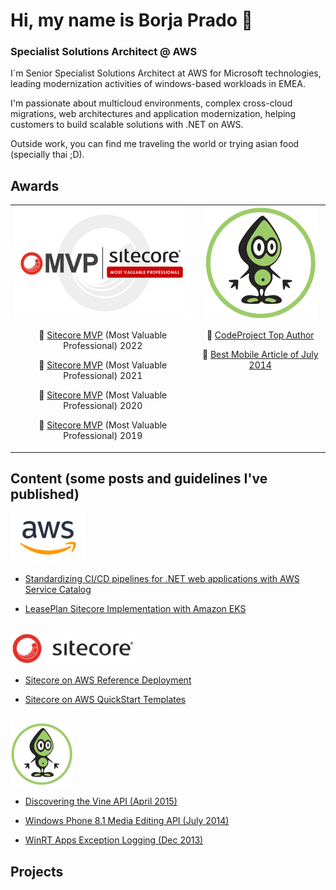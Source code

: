 # Hi, my name is Borja Prado 👋
### Specialist Solutions Architect @ AWS

I´m Senior Specialist Solutions Architect at AWS for Microsoft technologies, leading modernization activities of windows-based workloads in EMEA.  

I'm passionate about multicloud environments, complex cross-cloud migrations, web architectures and application modernization, helping customers to build scalable solutions with .NET on AWS. 

Outside work, you can find me traveling the world or trying asian food (specially thai ;D).

## Awards
<table><tr align="center">
<td valign="top"> <img src="./img/mvp-sitecore.jpeg" height="180"/>
        
👥 [Sitecore MVP](https://mvp.sitecore.com/Directory?q=borja%20prado&fc_Year=2022) (Most Valuable Professional) 2022

👥 [Sitecore MVP](https://mvp.sitecore.com/Directory?q=borja%20prado&fc_Year=2021) (Most Valuable Professional) 2021

👥 [Sitecore MVP](https://mvp.sitecore.com/Directory?q=borja%20prado&fc_Year=2020) (Most Valuable Professional) 2020

👥 [Sitecore MVP](https://mvp.sitecore.com/Directory?q=borja%20prado&fc_Year=2019) (Most Valuable Professional) 2019
</td>
<td valign="top"> <img src="./img/codeproject-logo.png" height="180"/>
      
👥 [CodeProject Top Author](https://www.codeproject.com/script/Membership/View.aspx?mid=8606340)

👥 [Best Mobile Article of July 2014](https://www.codeproject.com/Competitions/750/Best-Mobile-Article-of-July-2014)
</td>
</tr>
</table>

## Content (some posts and guidelines I've published)
<img src="./img/aws.png" height="80"/>

- [Standardizing CI/CD pipelines for .NET web applications with AWS Service Catalog](https://aws.amazon.com/blogs/devops/standardizing-cicd-pipelines-net-web-applications-aws-service-catalog/)

- [LeasePlan Sitecore Implementation with Amazon EKS](https://aws.amazon.com/blogs/architecture/leaseplan-sitecore-implementation-with-amazon-eks/)

##
<img src="./img/sitecore-logo.png" height="50"/>

- [Sitecore on AWS Reference Deployment](https://aws.amazon.com/solutions/partners/sitecore-xp)

- [Sitecore on AWS QuickStart Templates](https://github.com/aws-ia/cfn-ps-aws-ec2-sitecore-xp)

##
<img src="./img/codeproject-logo.png" height="100"/>

- [Discovering the Vine API (April 2015)](http://www.codeproject.com/Articles/893709/Discovering-the-Vine-API)

- [Windows Phone 8.1 Media Editing API (July 2014)](http://www.codeproject.com/Articles/795003/Windows-Phone-Media-Editing-API)

- [WinRT Apps Exception Logging (Dec 2013)](http://www.codeproject.com/Articles/690019/WinRT-Apps-Exception-Logging)


## Projects

